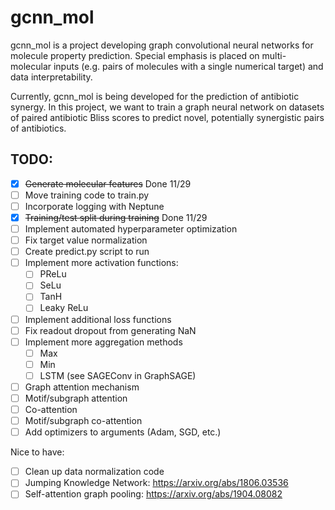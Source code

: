 # gcnn_mol

gcnn_mol is a project developing graph convolutional neural networks for molecule property prediction. Special
emphasis is placed on multi-molecular inputs (e.g. pairs of molecules with a single numerical target) and data 
interpretability.

Currently, gcnn_mol is being developed for the prediction of antibiotic synergy. In this project, we want to train
a graph neural network on datasets of paired antibiotic Bliss scores to predict novel, potentially synergistic
pairs of antibiotics.

## TODO:

- [x] ~~Generate molecular features~~ Done 11/29
- [ ] Move training code to train.py
- [ ] Incorporate logging with Neptune
- [x] ~~Training/test split during training~~ Done 11/29
- [ ] Implement automated hyperparameter optimization
- [ ] Fix target value normalization
- [ ] Create predict.py script to run
- [ ] Implement more activation functions:
  - [ ] PReLu
  - [ ] SeLu
  - [ ] TanH
  - [ ] Leaky ReLu
- [ ] Implement additional loss functions
- [ ] Fix readout dropout from generating NaN
- [ ] Implement more aggregation methods
  - [ ] Max
  - [ ] Min
  - [ ] LSTM (see SAGEConv in GraphSAGE)
- [ ] Graph attention mechanism
- [ ] Motif/subgraph attention
- [ ] Co-attention
- [ ] Motif/subgraph co-attention
- [ ] Add optimizers to arguments (Adam, SGD, etc.)

Nice to have:

- [ ] Clean up data normalization code
- [ ] Jumping Knowledge Network: https://arxiv.org/abs/1806.03536
- [ ] Self-attention graph pooling: https://arxiv.org/abs/1904.08082
